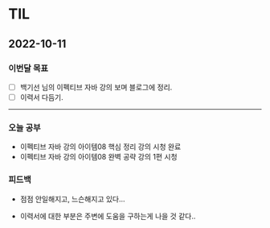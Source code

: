 # TIL

## 2022-10-11



### 이번달 목표

- [ ] 백기선 님의 이펙티브 자바 강의 보며 블로그에 정리.
- [ ] 이력서 다듬기.

---


### 오늘 공부

- 이펙티브 자바 강의 아이템08 핵심 정리 강의 시청 완료
- 이펙티브 자바 강의 아이템08 완벽 공략 강의 1편 시청 

### 피드백

- 점점 안일해지고, 느슨해지고 있다...

- 이력서에 대한 부분은 주변에 도움을 구하는게 나을 것 같다..